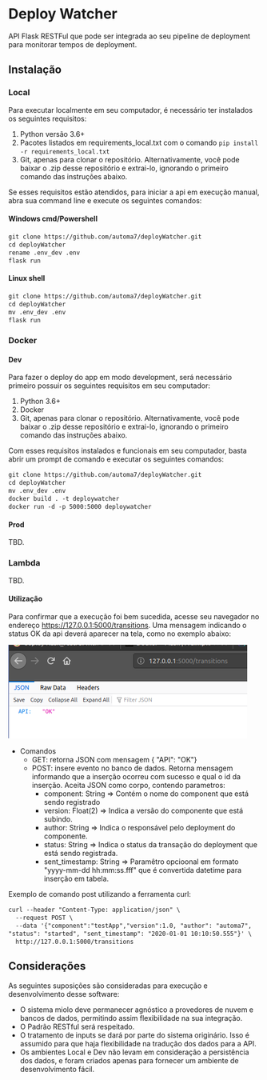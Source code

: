 # Deploy Watcher

API Flask RESTFul que pode ser integrada ao seu pipeline de deployment para monitorar tempos de deployment.

## Instalação

### Local
Para executar localmente em seu computador, é necessário ter instalados os seguintes requisitos:
1. Python versão 3.6+ 
2. Pacotes listados em requirements_local.txt com o comando `pip install -r requirements_local.txt`
3. Git, apenas para clonar o repositório. Alternativamente, você pode baixar o .zip desse repositório e extrai-lo, 
ignorando o primeiro comando das instruções abaixo.

Se esses requisitos estão atendidos, para iniciar a api em execução manual, abra sua command line e execute os seguintes 
comandos:
#### Windows cmd/Powershell
    git clone https://github.com/automa7/deployWatcher.git
    cd deployWatcher
    rename .env_dev .env
    flask run
    
#### Linux shell
    git clone https://github.com/automa7/deployWatcher.git 
    cd deployWatcher
    mv .env_dev .env
    flask run

### Docker
#### Dev
Para fazer o deploy do app em modo development, será necessário primeiro possuir os seguintes requisitos em seu 
computador:
1. Python 3.6+
2. Docker
3. Git, apenas para clonar o repositório. Alternativamente, você pode baixar o .zip desse repositório e extrai-lo, 
ignorando o primeiro comando das instruções abaixo.

Com esses requisitos instalados e funcionais em seu computador, basta abrir um prompt de comando e executar os seguintes
comandos:

    git clone https://github.com/automa7/deployWatcher.git 
    cd deployWatcher
    mv .env_dev .env
    docker build . -t deploywatcher
    docker run -d -p 5000:5000 deploywatcher

#### Prod
TBD.
### Lambda
TBD.

#### Utilização
Para confirmar que a execução foi bem sucedida, acesse seu navegador no endereço https://127.0.0.1:5000/transitions. Uma 
mensagem indicando o status OK da api deverá aparecer na tela, como no exemplo abaixo:

![](assets/img_api_ok.png)

* Comandos
    * GET: retorna JSON com mensagem { "API": "OK"}
    * POST: insere evento no banco de dados. Retorna mensagem informando que a inserção ocorreu com sucesso e qual o id 
    da inserção. Aceita JSON como corpo, contendo parametros:
        * component: String => Contém o nome do component que está sendo registrado
        * version: Float(2) => Indica a versão do componente que está subindo.
        * author: String => Indica o responsável pelo deployment do componente.
        * status: String => Indica o status da transação do deployment que está sendo registrada.
        * sent_timestamp: String => Paramêtro opcioonal em formato "yyyy-mm-dd hh:mm:ss.fff" que é convertida datetime 
        para inserção em tabela.
        
Exemplo de comando post utilizando a ferramenta curl:  

    curl --header "Content-Type: application/json" \
      --request POST \
      --data '{"component":"testApp","version":1.0, "author": "automa7", "status": "started", "sent_timestamp": "2020-01-01 10:10:50.555"}' \
      http://127.0.0.1:5000/transitions

## Considerações
As seguintes suposições são consideradas para execução e desenvolvimento desse software:
* O sistema miolo deve permanecer agnóstico a provedores de nuvem e bancos de dados, permitindo assim flexibilidade na 
sua integração.
* O Padrão RESTful será respeitado.
* O tratamento de inputs se dará por parte do sistema originário. Isso é assumido para que haja flexibilidade na 
tradução dos dados para a API.
* Os ambientes Local e Dev não levam em consideração a persistência dos dados, e foram criados apenas para fornecer um 
ambiente de desenvolvimento fácil.

